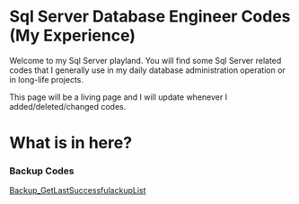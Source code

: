 # Sql Server Database Engineer Codes (My Experience)
Welcome to my Sql Server playland. You will find some Sql Server related codes that I generally use in my daily database administration operation or in long-life projects.

This page will be a living page and I will update whenever I added/deleted/changed codes.

# What is in here?
### Backup Codes
  <a href="Backup_GetLastSuccessfulackupList.sql" >Backup_GetLastSuccessfulackupList</a>
